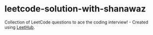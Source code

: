 # leetcode-solution-with-shanawaz
Collection of LeetCode questions to ace the coding interview! - Created using [LeetHub](https://github.com/QasimWani/LeetHub).
